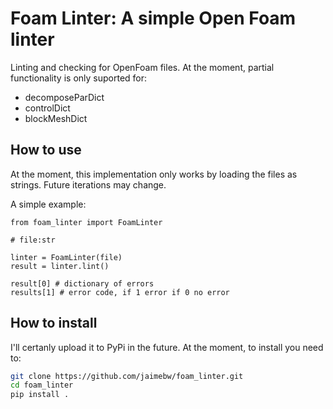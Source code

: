 # Foam Linter: A simple Open Foam linter
Linting and checking for OpenFoam files. At the moment, partial functionality is only suported for:
* decomposeParDict
* controlDict
* blockMeshDict

## How to use
At the moment, this implementation only works by loading the files as strings.
Future iterations may change.

A simple example:
```python3
from foam_linter import FoamLinter

# file:str

linter = FoamLinter(file)
result = linter.lint()

result[0] # dictionary of errors
results[1] # error code, if 1 error if 0 no error
```

## How to install
I'll certanly upload it to PyPi in the future. At the moment, to install you need to:
```bash
git clone https://github.com/jaimebw/foam_linter.git 
cd foam_linter
pip install .
```


